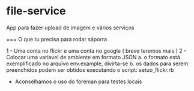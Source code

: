 file-service
=================

App para fazer upload de imagem e vários serviços


=== O que tu precisa para rodar sáporra

1 - Uma conta no flickr e uma conta no google ( breve teremos mais )
2 - Colocar uma variavel de ambiente em formato JSON
  a. o formato está exemplificado no arquivo env.example, divirta-se
  b. os dados para serem preenchidos podem ser obtidos executando o script: setuo_flickr.rb


* Aconselhamos o uso do foreman para testes locais
